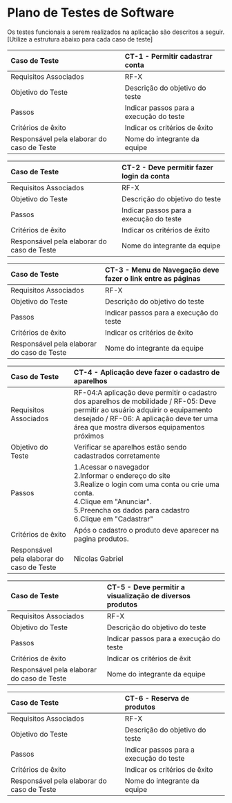 # Plano de Testes de Software


Os testes funcionais a serem realizados na aplicação são descritos a seguir. [Utilize a estrutura abaixo para cada caso de teste]

|Caso de Teste    | CT-1 - Permitir cadastrar conta |
|:---|:---|
| Requisitos Associados | RF-X |
| Objetivo do Teste | Descrição do objetivo do teste |
| Passos | Indicar passos para a execução do teste |
| Critérios de êxito | Indicar os critérios de êxito  |
| Responsável pela elaborar do caso de Teste | Nome do integrante da equipe |
 


|Caso de Teste    | CT-2 - Deve permitir fazer login da conta |
|:---|:---|
| Requisitos Associados | RF-X |
| Objetivo do Teste | Descrição do objetivo do teste |
| Passos | Indicar passos para a execução do teste |
| Critérios de êxito | Indicar os critérios de êxito  |
| Responsável pela elaborar do caso de Teste | Nome do integrante da equipe |

 

|Caso de Teste    | CT-3 - Menu de Navegação deve fazer o link entre as páginas  |
|:---|:---|
| Requisitos Associados | RF-X |
| Objetivo do Teste | Descrição do objetivo do teste |
| Passos | Indicar passos para a execução do teste |
| Critérios de êxito | Indicar os critérios de êxito  |
| Responsável pela elaborar do caso de Teste | Nome do integrante da equipe |

 

|Caso de Teste    | CT-4 - Aplicação deve fazer o cadastro de aparelhos |
|:---|:---|
| Requisitos Associados | RF-04:A aplicação deve permitir o cadastro dos aparelhos de mobilidade / RF-05: Deve permitir ao usuário adquirir o equipamento desejado / RF-06: A aplicação deve ter uma área que mostra diversos equipamentos próximos |
| Objetivo do Teste | Verificar se aparelhos estão sendo cadastrados corretamente |
| Passos | 1.Acessar o navegador<br>2.Informar o endereço do site<br>3.Realize o login com uma conta ou crie uma conta.<br>4.Clique em "Anunciar".<br>5.Preencha os dados para cadastro<br>6.Clique em "Cadastrar" |
| Critérios de êxito | Após o cadastro o produto deve aparecer na pagina produtos.  |
| Responsável pela elaborar do caso de Teste | Nicolas Gabriel |
 


|Caso de Teste    | CT-5 - Deve permitir a visualização de diversos produtos |
|:---|:---|
| Requisitos Associados | RF-X |
| Objetivo do Teste | Descrição do objetivo do teste |
| Passos | Indicar passos para a execução do teste |
| Critérios de êxito | Indicar os critérios de êxit  |
| Responsável pela elaborar do caso de Teste | Nome do integrante da equipe |



|Caso de Teste    | CT-6 - Reserva de produtos |
|:---|:---|
| Requisitos Associados | RF-X |
| Objetivo do Teste | Descrição do objetivo do teste |
| Passos | Indicar passos para a execução do teste |
| Critérios de êxito | Indicar os critérios de êxito  |
| Responsável pela elaborar do caso de Teste | Nome do integrante da equipe |
 
 
